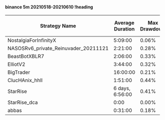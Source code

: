 #### binance 5m 20210518-20210610 !heading
| Strategy Name                        | Average Duration | Max Drawdown | Average Profit | Cum Profit | Tot Profit USDT | Trade Count | Win Rate |
| ------------------------------------ | ---------------- | ------------ | -------------- | ---------- | --------------- | ----------- | -------- |
| NostalgiaForInfinityX                | 5:09:00          | 0.06%        | 2.38%          | 360.11%    | 60.53           | 151         | 98.68%   |
| NASOSRv6_private_Reinuvader_20211121 | 2:21:00          | 0.28%        | 0.45%          | 145.31%    | 18.26           | 320         | 84.38%   |
| BeastBotXBLR7                        | 2:06:00          | 0.33%        | -0.14%         | -30.54%    | -10.01          | 221         | 67.42%   |
| ElliotV2                             | 3:44:00          | 0.32%        | 0.76%          | 308.41%    | 64.23           | 406         | 84.98%   |
| BigTrader                            | 16:00:00         | 0.21%        | 0.65%          | 56.54%     | 15.35           | 87          | 91.95%   |
| ClucHAnix_hhll                       | 1:51:00          | 0.44%        | 0.01%          | 5.24%      | -5.1            | 498         | 83.13%   |
| StarRise                             | 6 days, 6:56:00  | 0.41%        | -10.76%        | -193.64%   | -39.22          | 18          | 72.22%   |
| StarRise_dca                         | 0:00             | 0.00%        | 0.00%          | 0.00%      | 0               | 0           | NaN%     |
| abbas                                | 0:31:00          | 0.18%        | 0.18%          | 360.69%    | 93.55           | 1965        | 79.44%   |